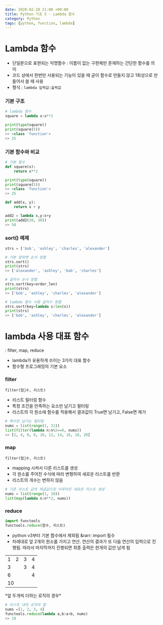 ```yaml
---
date: 2020-02-20 21:00 +09:00
title: Python 기초 5 - Lambda 함수
category: Python
tags: [python, function, lambda]
---
```

# Lambda 함수
- 단일문으로 표현되는 익명함수 : 이름이 없는 구현체만 존재하는 간단한 함수를 의미
- 코드 상에서 한번만 사용되는 기능이 있을 때 굳이 함수로 만들지 않고 1회성으로 만들어서 쓸 때 사용
- 형식 : `lambda 입력값:출력값`

### 기본 구조

```python
# lambda 함수
square = lambda x:x**2

print(type(square))
print(square(5))
>> <class 'function'>
>> 25
```
  
### 기본 함수와 비교

```python
# 기본 함수
def square(x):
    return x**2

print(type(square))
print(square(5))
>> <class 'function'>
>> 25
```
  
```python
def add(x, y):
    return x + y

add2 = lambda x,y:x+y
print(add2(20, 30))
>> 50
```

### sort() 예제

```python
strs = ['bob', 'ashley', 'charles', 'alexander']

# 기본 알파벳 순서 정렬
strs.sort()
print(strs)
>> ['alexander', 'ashley', 'bob', 'charles']

# 글자수 순서 정렬
strs.sort(key=order_len)
print(strs)
>> ['bob', 'ashley', 'charles', 'alexander']

# lambda 함수 사용 글자수 정렬
strs.sort(key=lambda s:len(s))
print(strs)
>> ['bob', 'ashley', 'charles', 'alexander']
```

# lambda 사용 대표 함수  
: filter, map, reduce  
- lambda가 유용하게 쓰이는 3가지 대표 함수
- 함수형 프로그래밍의 기본 요소

### filter
```
filter(함수, 리스트)
```
- 리스트 필터링 함수
- 특정 조건을 만족하는 요소만 남기고 필터링
- 리스트의 각 원소에 함수를 적용해서 결과값이 True면 남기고, False면 제거

```python
# 짝수만 남기는 필터링
nums = list(range(1, 21))
list(filter(lambda n:n%2==0, nums))
>> [2, 4, 6, 8, 10, 12, 14, 16, 18, 20]
```

### map
```
filter(함수, 리스트)
```
- mapping 시켜서 다른 리스트를 생성
- 각 원소를 주어진 수식에 따라 변형하여 새로운 리스트를 반환
- 리스트의 개수는 변하지 않음

```python
# 기존 리스트 값의 제곱값으로 이루어진 새로운 리스트 생성
nums = list(range(1, 10))
list(map(lambda n:n**2, nums))
```

### reduce
```python
import functools
functools.reduce(함수, 리스트)
```
- python v3부터 기본 함수에서 제외됨 &rarr: import 필수
- 차례대로 앞 2개의 원소를 가지고 연산. 연산의 결과가 또 다음 연산의 입력으로 진행됨. 따라서 마지막까지 진행되면 최종 출력은 한개의 값만 남게 됨

<table>
<tr><td>1</td><td>2</td><td>3</td><td>4</td></tr>
<tr><td colspan='2'>3</td><td>3</td><td>4</td></tr>
<tr><td colspan='3'>6</td><td>4</td></tr>
<tr><td colspan='4'>10</td></tr>
</table>*앞 두개씩 더하는 로직의 경우*

```python
# 리스트 내의 숫자의 합
nums =[1, 2, 3, 4]
functools.reduce(lambda a,b:a+b, nums)
>> 10
```